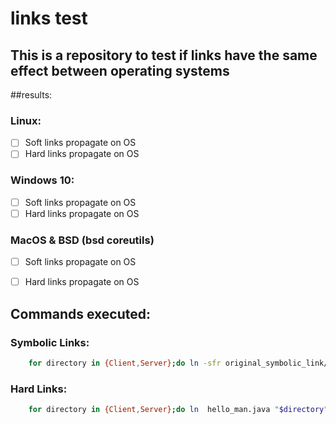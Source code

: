 # links test
## This is a repository to test if links have the same effect between operating systems

##results:

### Linux:

- [ ] Soft links propagate on OS
- [ ] Hard links propagate on OS
 
### Windows 10:

- [ ] Soft links propagate on OS
- [ ] Hard links propagate on OS

### MacOS & BSD (bsd coreutils)

- [ ] Soft links propagate on OS
- [ ] Hard links propagate on OS


## Commands executed:

### Symbolic Links:
```bash
	for directory in {Client,Server};do ln -sfr original_symbolic_link/HelloClass.java "$directory"/src/main/java/gr/uop/;done;
```
### Hard Links:
```bash
	for directory in {Client,Server};do ln  hello_man.java "$directory"/src/main/java/gr/uop/;done;
```


